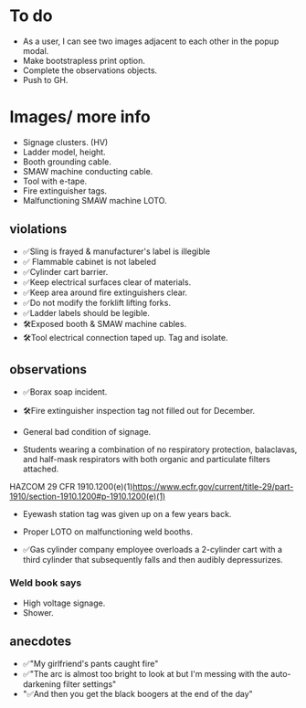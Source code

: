 # To do
- As a user, I can see two images adjacent to each other in the popup modal.
- Make bootstrapless print option.
- Complete the observations objects.
- Push to GH.

# Images/ more info
- Signage clusters. (HV)
- Ladder model, height.
- Booth grounding cable.
- SMAW machine conducting cable.
- Tool with e-tape.
- Fire extinguisher tags.
- Malfunctioning SMAW machine LOTO.

## violations

- ✅Sling is frayed & manufacturer's label is illegible
- ✅ Flammable cabinet is not labeled
- ✅Cylinder cart barrier.
- ✅Keep electrical surfaces clear of materials.
- ✅Keep area around fire extinguishers clear.
- ✅Do not modify the forklift lifting forks.
- ✅Ladder labels should be legible.
- 🛠️Exposed booth & SMAW machine cables.
- 🛠️Tool electrical connection taped up. Tag and isolate.


## observations
- ✅Borax soap incident.
- 🛠️Fire extinguisher inspection tag not filled out for December.
- General bad condition of signage.

- Students wearing a combination of no respiratory protection, balaclavas, and half-mask respirators with both organic and particulate filters attached.

HAZCOM 29 CFR 1910.1200(e)(1)https://www.ecfr.gov/current/title-29/part-1910/section-1910.1200#p-1910.1200(e)(1)

- Eyewash station tag was given up on a few years back.

- Proper LOTO on malfunctioning weld booths.

- ✅Gas cylinder company employee overloads a 2-cylinder cart with a third cylinder that subsequently falls and then audibly depressurizes.
 
### Weld book says
- High voltage signage.
- Shower.

## anecdotes
- ✅"My girlfriend's pants caught fire"
- ✅"The arc is almost too bright to look at but I'm messing with the auto-darkening filter settings"
- "✅And then you get the black boogers at the end of the day"